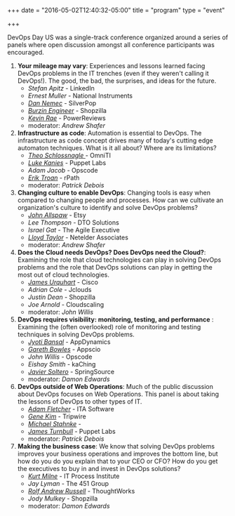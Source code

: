 +++
date = "2016-05-02T12:40:32-05:00"
title = "program"
type = "event"

+++

DevOps Day US  was a single-track conference organized around a series of panels where open discussion amongst all conference participants was encouraged.

<ol>
	<li><strong>Your mileage may vary</strong>: Experiences and lessons learned facing DevOps problems in the IT trenches (even if they weren't calling it DevOps!). The good, the bad, the surprises, and ideas for the future.
<ul>
	<li><em>Stefan Apitz</em> - LinkedIn</li>
	<li><em>Ernest Muller</em> - National Instruments</li>
	<li><em><a href="/events/2010-us/speakers/index.html#dan-nemec">Dan Nemec</a></em> - SilverPop</li>
	<li><em><a href="/events/2010-us/speakers/index.html#burzin-engineer">Burzin Engineer</a></em> - Shopzilla</li>
	<li><em><a href="/events/2010-us/speakers/index.html#kevin-rae">Kevin Rae</a></em> - PowerReviews</li>
	<li>moderator: <em>Andrew Shafer</em></li>
</ul>
</li>
	<li><strong>Infrastructure as code</strong>: Automation is essential to DevOps. The infrastructure as code concept drives many of today's cutting edge automaton techniques. What is it all about? Where are its limitations?
<ul>
	<li><em><a href="/events/2010-us/speakers/index.html#theo-schlossnagle">Theo Schlossnagle </a></em> - OmniTI</li>
	<li><em><a href="/events/2010-us/speakers/index.html#luke-kanies">Luke Kanies</a></em> - Puppet Labs</li>
	<li><em>Adam Jacob</em> - Opscode</li>
	<li><em><a href="/events/2010-us/speakers/index.html#erik-troan">Erik Troan</a></em> - rPath</li>
<li>moderator: <em>Patrick Debois</em></li>
</ul>
</li>
	<li><strong>Changing culture to enable DevOps</strong>: Changing tools is easy when compared to changing people and processes. How can we cultivate an organization's culture to identify and solve DevOps problems?
<ul>
	<li><em><a href="/events/2010-us/speakers/index.html#john-allspaw">John Allspaw</a></em> - Etsy</li>
	<li><em>Lee Thompson</em> - DTO Solutions</li>
	<li><em>Israel Gat</em> - The Agile Executive</li>
	<li><em><a href="/events/2010-us/speakers/index.html#lloyd-taylor">Lloyd Taylor</a></em> - Netelder Associates</li>
	<li>moderator: <em>Andrew Shafer</em></li>
</ul>
</li>
	<li><strong>Does the Cloud needs DevOps? Does DevOps need the Cloud?</strong>: Examining the role that cloud technologies can play in solving DevOps problems and the role that DevOps solutions can play in getting the most out of cloud technologies.
<ul>
	<li><em><a href="/events/2010-us/speakers/index.html#james-urquhart">James Urquhart</a></em> - Cisco</li>
	<li><em>Adrian Cole</em> - Jclouds</li>
	<li><em>Justin Dean</em> - Shopzilla</li>
	<li><em>Joe Arnold</em> - Cloudscaling</li>
	<li>moderator: <em>John Willis</em></li>
</ul>
</li>
	<li><strong>DevOps requires visibility: monitoring, testing, and performance</strong> : Examining the (often overlooked) role of monitoring and testing techniques in solving DevOps problems.
<ul>
	<li><em><a href="/events/2010-us/speakers/index.html#jyoti-bansal">Jyoti Bansal</a></em> - AppDynamics</li>
	<li><em><a href="/events/2010-us/speakers/index.html#gareth-bowles">Gareth Bowles</a></em> - Appscio</li>
	<li><em>John Willis</em> - Opscode</li>
	<li><em>Eishay Smith</em> - kaChing</li>
	<li><em><a href="/events/2010-us/speakers/index.html#javier-soltero">Javier Soltero</a></em> - SpringSource</li>
	<li>moderator: <em>Damon Edwards</em></li>
</ul>
</li>
	<li><strong>DevOps outside of Web Operations</strong>: Much of the public discussion about DevOps focuses on Web Operations. This panel is about taking the lessons of DevOps to other types of IT.
<ul>
	<li><em><a href="/events/2010-us/speakers/index.html#adam-fletcher">Adam Fletcher</a> </em>- ITA Software</li>
	<li><em><a href="/events/2010-us/speakers/index.html#gene-kim">Gene Kim</a></em> - Tripwire</li>
	<li><em><a href="/events/2010-us/speakers/index.html#michael-stahnke">Michael Stahnke</a></em> -</li>
	<li><em><a href="/events/2010-us/speakers/index.html#james-turnbull">James Turnbull</a> </em> - Puppet Labs</li>
<li>moderator: <em>Patrick Debois</em></li>
</ul>
</li>
	<li><strong>Making the business case</strong>: We know that solving DevOps problems improves your business operations and improves the bottom line, but how do you do you explain that to your CEO or CFO? How do you get the executives to buy in and invest in DevOps solutions?
<ul>
	<li><em><a href="/events/2010-us/speakers/index.html#kurt-milne">Kurt Milne</a></em> - IT Process Institute</li>
	<li><em>Jay Lyman</em> - The 451 Group</li>
	<li><em><a href="/events/2010-us/speakers/index.html#rolf-russel">Rolf Andrew Russell</a></em> - ThoughtWorks</li>
         <li><em>Jody Mulkey</em> - Shopzilla</li>
	<li>moderator: <em>Damon Edwards</em></li>
</ul>
</li>
</ol>
